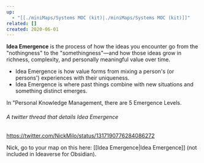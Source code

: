 ```yaml
---
up:
  - "[[./miniMaps/Systems MOC (kit)|./miniMaps/Systems MOC (kit)]]"
related: []
created: 2020-06-01
---
```

 **Idea Emergence** is the process of how the ideas you encounter go from the "nothingness" to the "somethingness"—and how those ideas grow in richness, complexity, and personally meaningful value over time.

- Idea Emergence is how value forms from mixing a person's (or persons') experiences with their uniqueness. 
- Idea Emergence is where past things combine with new situations and something distinct emerges.

In "Personal Knowledge Management, there are 5 Emergence Levels.

###### A twitter thread that details Idea Emergence
https://twitter.com/NickMilo/status/1317190776284086272

Nick, go to your map on this here: [[Idea Emergence|Idea Emergence]] (not included in Ideaverse for Obsidian).